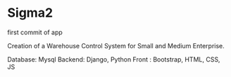 # Sigma2
first commit of app

Creation of a Warehouse Control System for Small and Medium Enterprise.

Database: Mysql
Backend: Django, Python
Front : Bootstrap, HTML, CSS, JS




